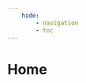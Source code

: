 ```yaml
---
    hide:
        - navigation
        - toc
---
```


<!-- overrides default required header -->
<div id="home-div">
    <h1 id="home-header">Home</h1>
</div>
